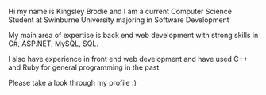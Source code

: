 Hi my name is Kingsley Brodie and I am a current Computer Science Student at Swinburne University majoring in Software Development

My main area of expertise is back end web development with strong skills in C#, ASP.NET, MySQL, SQL.

I also have experience in front end web development and have used C++ and Ruby for general programming in the past.

Please take a look through my profile :)

<!---
Kingsley-Brodie-35/Kingsley-Brodie-35 is a ✨ special ✨ repository because its `README.md` (this file) appears on your GitHub profile.
You can click the Preview link to take a look at your changes.
--->
